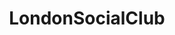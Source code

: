 ---
title: LondonSocialClub
crosslinks:
- dogpictures
- london
- BasementBoardGames
- pics
- knitting
---